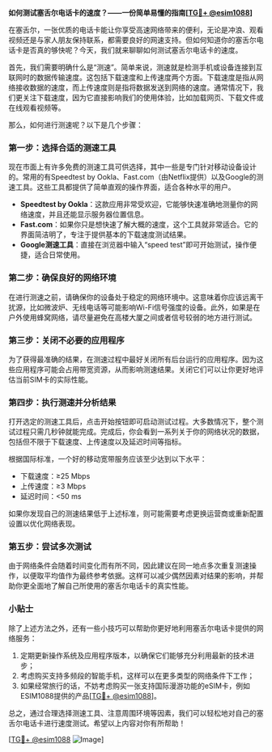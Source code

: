 **如何测试塞舌尔电话卡的速度？——一份简单易懂的指南[[TG💪+ @esim1088](https://t.me/s/esim1088)]**

在塞舌尔，一张优质的电话卡能让你享受高速网络带来的便利，无论是冲浪、观看视频还是与家人朋友保持联系，都需要良好的网速支持。但如何知道你的塞舌尔电话卡是否真的够快呢？今天，我们就来聊聊如何测试塞舌尔电话卡的速度。

首先，我们需要明确什么是“测速”。简单来说，测速就是检测手机或设备连接到互联网时的数据传输速度。这包括下载速度和上传速度两个方面。下载速度是指从网络接收数据的速度，而上传速度则是指将数据发送到网络的速度。通常情况下，我们更关注下载速度，因为它直接影响我们的使用体验，比如加载网页、下载文件或在线观看视频等。

那么，如何进行测速呢？以下是几个步骤：

### 第一步：选择合适的测速工具

现在市面上有许多免费的测速工具可供选择，其中一些是专门针对移动设备设计的。常用的有Speedtest by Ookla、Fast.com（由Netflix提供）以及Google的测速工具。这些工具都提供了简单直观的操作界面，适合各种水平的用户。

- **Speedtest by Ookla**：这款应用非常受欢迎，它能够快速准确地测量你的网络速度，并且还能显示服务器位置信息。
- **Fast.com**：如果你只是想快速了解大概的速度，这个工具就非常适合。它的界面简洁明了，专注于提供基本的下载速度测试结果。
- **Google测速工具**：直接在浏览器中输入“speed test”即可开始测试，操作便捷，适合日常使用。

### 第二步：确保良好的网络环境

在进行测速之前，请确保你的设备处于稳定的网络环境中。这意味着你应该远离干扰源，比如微波炉、无线电话等可能影响Wi-Fi信号强度的设备。此外，如果是在户外使用蜂窝网络，请尽量避免在高楼大厦之间或者信号较弱的地方进行测试。

### 第三步：关闭不必要的应用程序

为了获得最准确的结果，在测速过程中最好关闭所有后台运行的应用程序。因为这些应用程序可能会占用带宽资源，从而影响测速结果。关闭它们可以让你更好地评估当前SIM卡的实际性能。

### 第四步：执行测速并分析结果

打开选定的测速工具后，点击开始按钮即可启动测试过程。大多数情况下，整个测试过程只需几秒钟就能完成。完成后，你会看到一系列关于你的网络状况的数据，包括但不限于下载速度、上传速度以及延迟时间等指标。

根据国际标准，一个好的移动宽带服务应该至少达到以下水平：
- 下载速度：≥25 Mbps
- 上传速度：≥3 Mbps
- 延迟时间：<50 ms

如果你发现自己的测速结果低于上述标准，则可能需要考虑更换运营商或重新配置设置以优化网络表现。

### 第五步：尝试多次测试

由于网络条件会随着时间变化而有所不同，因此建议在同一地点多次重复测速操作，以便取平均值作为最终参考依据。这样可以减少偶然因素对结果的影响，并帮助你更全面地了解自己所使用的塞舌尔电话卡的真实性能。

### 小贴士

除了上述方法之外，还有一些小技巧可以帮助你更好地利用塞舌尔电话卡提供的网络服务：
1. 定期更新操作系统及应用程序版本，以确保它们能够充分利用最新的技术进步；
2. 考虑购买支持多频段的智能手机，这样可以在更多类型的网络条件下工作；
3. 如果经常旅行的话，不妨考虑购买一张支持国际漫游功能的eSIM卡，例如ESIM1088提供的产品[[TG💪+ @esim1088](https://t.me/s/esim1088)]。

总之，通过合理选择测速工具、注意周围环境等因素，我们可以轻松地对自己的塞舌尔电话卡进行速度测试。希望以上内容对你有所帮助！

[[TG💪+ @esim1088](https://t.me/s/esim1088) ![Image](https://i.postimg.cc/4NQfJmqS/Snipaste-2025-05-13-00-14-12.png)]